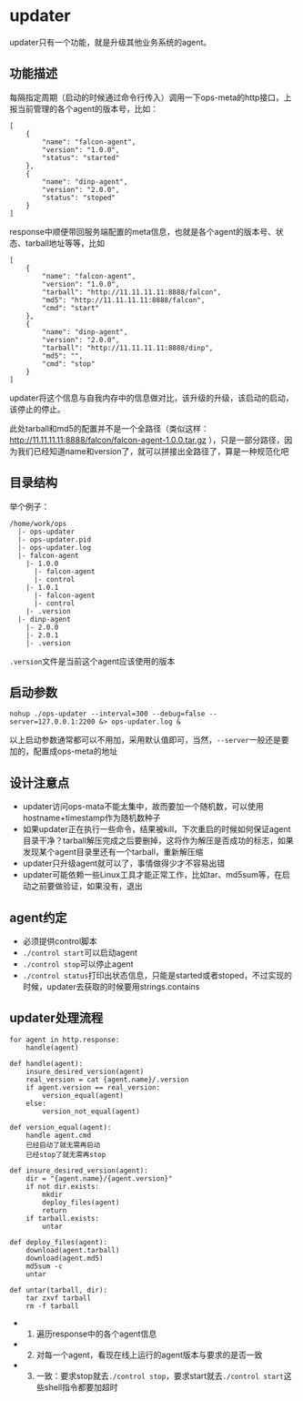 # updater

updater只有一个功能，就是升级其他业务系统的agent。

## 功能描述

每隔指定周期（启动的时候通过命令行传入）调用一下ops-meta的http接口，上报当前管理的各个agent的版本号，比如：

```
[
    {
        "name": "falcon-agent",
        "version": "1.0.0",
        "status": "started" 
    },
    {
        "name": "dinp-agent",
        "version": "2.0.0",
        "status": "stoped" 
    }
]
```

response中顺便带回服务端配置的meta信息，也就是各个agent的版本号、状态、tarball地址等等，比如

```
[
    {
        "name": "falcon-agent",
        "version": "1.0.0",
        "tarball": "http://11.11.11.11:8888/falcon",
        "md5": "http://11.11.11.11:8888/falcon",
        "cmd": "start" 
    },
    {
        "name": "dinp-agent",
        "version": "2.0.0",
        "tarball": "http://11.11.11.11:8888/dinp",
        "md5": "",
        "cmd": "stop" 
    }
]
```

updater将这个信息与自我内存中的信息做对比，该升级的升级，该启动的启动，该停止的停止。

此处tarball和md5的配置并不是一个全路径（类似这样： http://11.11.11.11:8888/falcon/falcon-agent-1.0.0.tar.gz ），只是一部分路径，因为我们已经知道name和version了，就可以拼接出全路径了，算是一种规范化吧

## 目录结构

举个例子：

```
/home/work/ops
  |- ops-updater
  |- ops-updater.pid
  |- ops-updater.log
  |- falcon-agent
    |- 1.0.0
      |- falcon-agent
      |- control
    |- 1.0.1
      |- falcon-agent
      |- control
    |- .version
  |- dinp-agent
    |- 2.0.0
    |- 2.0.1
    |- .version
```

`.version`文件是当前这个agent应该使用的版本

## 启动参数

```
nohup ./ops-updater --interval=300 --debug=false --server=127.0.0.1:2200 &> ops-updater.log &
```

以上启动参数通常都可以不用加，采用默认值即可，当然，`--server`一般还是要加的，配置成ops-meta的地址

## 设计注意点

- updater访问ops-mata不能太集中，故而要加一个随机数，可以使用hostname+timestamp作为随机数种子
- 如果updater正在执行一些命令，结果被kill，下次重启的时候如何保证agent目录干净？tarball解压完成之后要删掉，这将作为解压是否成功的标志，如果发现某个agent目录里还有一个tarball，重新解压缩
- updater只升级agent就可以了，事情做得少才不容易出错
- updater可能依赖一些Linux工具才能正常工作，比如tar、md5sum等，在启动之前要做验证，如果没有，退出

## agent约定

- 必须提供control脚本
- `./control start`可以启动agent
- `./control stop`可以停止agent
- `./control status`打印出状态信息，只能是started或者stoped，不过实现的时候，updater去获取的时候要用strings.contains

## updater处理流程

```
for agent in http.response:
    handle(agent)

def handle(agent):
    insure_desired_version(agent)
    real_version = cat {agent.name}/.version
    if agent.version == real_version:
        version_equal(agent)
    else:
        version_not_equal(agent)

def version_equal(agent):
    handle agent.cmd
    已经启动了就无需再启动
    已经stop了就无需再stop

def insure_desired_version(agent):
    dir = "{agent.name}/{agent.version}"
    if not dir.exists:
        mkdir
        deploy_files(agent)
        return
    if tarball.exists:
        untar

def deploy_files(agent):
    download(agent.tarball)
    download(agent.md5)
    md5sum -c
    untar

def untar(tarball, dir):
    tar zxvf tarball
    rm -f tarball

```

- 1. 遍历response中的各个agent信息
- 2. 对每一个agent，看现在线上运行的agent版本与要求的是否一致
- 3. 一致：要求stop就去`./control stop`，要求start就去`./control start`这些shell指令都要加超时



